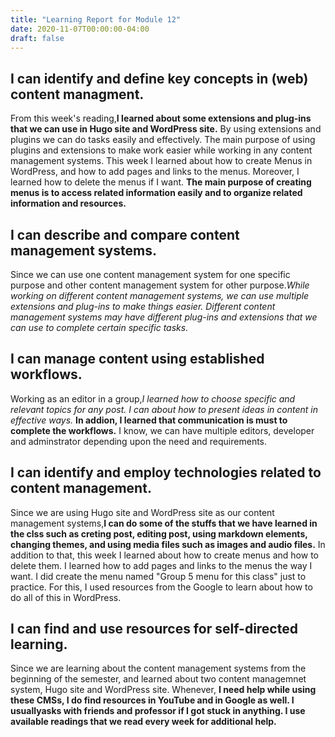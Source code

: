 ```yaml
---
title: "Learning Report for Module 12"
date: 2020-11-07T00:00:00-04:00
draft: false
---
```


I can identify and define key concepts in (web) content managment.
-----------------------------------------------------------------
From this week's reading,**I learned about some extensions and plug-ins that
we can use in Hugo site and WordPress site.** By using extensions and plugins we
can do tasks easily and effectively. The main purpose of using plugins and
extensions to make work easier while working in any content management systems.
This week I learned about how to create Menus in WordPress, and how to add pages
and links to the menus. Moreover, I learned how to delete the menus if I want.
**The main purpose of creating menus is to access related information easily and to
organize related information and resources.**

I can describe and compare content management systems.
------------------------------------------------------
Since we can use one content management system for one specific purpose and
other content management system for other purpose.*While working on different content
management systems, we can use multiple extensions and plug-ins to make things easier.
Different content management systems may have different plug-ins and extensions that
we can use to complete certain specific tasks.*

I can manage content using established workflows.
-------------------------------------------------
Working as an editor in a group,*I learned how to choose specific and relevant topics
for any post. I can about how to present ideas in content in effective ways.* **In addion,
I learned that communication is must to complete the workflows.** I know, we can have 
multiple editors, developer and adminstrator depending upon the need and requirements.

I can identify and employ technologies related to content management.
---------------------------------------------------------------------
Since we are using Hugo site and WordPress site as our content management systems,**I can do 
some of the stuffs that we have learned in the clss such as creting post, editing post, using
markdown elements, changing themes, and using media files such as images and audio files.** 
In addition to that, this week I learned about how to create menus and how to delete them. I learned
how to add pages and links to the menus the way I want. I did create the menu named "Group 5 menu for 
this class" just to practice. For this, I used resources from the Google to learn about how to do all
of this in WordPress.

I can find and use resources for self-directed learning.
--------------------------------------------------------
Since we are learning about the content management systems from the beginning of the semester, and
learned about two content managemnet system, Hugo site and WordPress site. Whenever, **I need help
while using these CMSs, I do find resources in YouTube and in Google as well. I usuallyasks with friends
and professor if I got stuck in anything. I use available readings that we read every week for additional 
help.**
